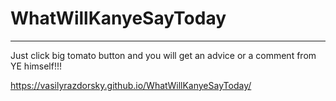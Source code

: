 # WhatWillKanyeSayToday
---
Just click big tomato button and you will get an advice or a comment from YE himself!!!

https://vasilyrazdorsky.github.io/WhatWillKanyeSayToday/

